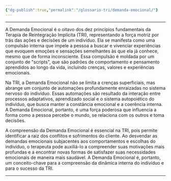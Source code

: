 ```yaml
---
{"dg-publish":true,"permalink":"/glossario-tri/demanda-emocional/"}
---
```


---

A Demanda Emocional é o oitavo dos dez princípios fundamentais da Terapia de Reintegração Implícita (TRI), representando a força motriz por trás das ações e decisões de um indivíduo. Ela se manifesta como uma compulsão interna que impele a pessoa a buscar e vivenciar experiências que evoquem emoções e sensações semelhantes às que ela já conhece, mesmo que de forma inconsciente. Essa compulsão é moldada por um conjunto de "scripts", que são padrões de comportamento e pensamento aprendidos ao longo da vida, incluindo crenças, valores e experiências emocionais.

Na TRI, a Demanda Emocional não se limita a crenças superficiais, mas abrange um conjunto de automações profundamente enraizadas no sistema nervoso do indivíduo. Essas automações são resultado da interação entre processos adaptativos, aprendizado social e o sistema autopoiético do indivíduo, que busca manter a constância emocional e a coerência interna. A Demanda Emocional, portanto, é uma força poderosa que influencia a forma como a pessoa percebe o mundo, se relaciona com os outros e toma decisões.

A compreensão da Demanda Emocional é essencial na TRI, pois permite identificar a raiz dos conflitos e sofrimentos do cliente. Ao desvendar as demandas emocionais subjacentes aos comportamentos e escolhas do indivíduo, o terapeuta pode auxiliá-lo a compreender suas motivações mais profundas e a encontrar novas formas de satisfazer suas necessidades emocionais de maneira mais saudável. A Demanda Emocional é, portanto, um conceito-chave para a compreensão da dinâmica interna do indivíduo e para o sucesso da TRI.

----



